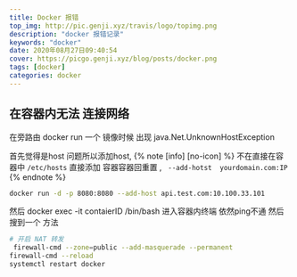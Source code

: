 ```yaml
---
title: Docker 报错
top_img: http://pic.genji.xyz/travis/logo/topimg.png
description: "docker 报错记录"
keywords: "docker"
date: 2020年08月27日09:40:54
cover: https://picgo.genji.xyz/blog/posts/docker.png
tags: [docker]
categories: docker
---
```


## 在容器内无法 连接网络
在旁路由 docker run 一个 镜像时候 出现
java.Net.UnknownHostException 
 
 首先觉得是host 问题所以添加host,
 {% note [info] [no-icon] %}
 不在直接在容器中 `/etc/hosts` 直接添加 容器容器回重置 ,
 ` --add-hotst  yourdomain.com:IP`  
{% endnote %}
```bash
docker run -d -p 8080:8080 --add-host api.test.com:10.100.33.101

```
然后 docker exec -it contaierID /bin/bash 进入容器内终端 
依然ping不通  然后搜到一个 方法

```bash
# 开启 NAT 转发
 firewall-cmd --zone=public --add-masquerade --permanent
firewall-cmd --reload
systemctl restart docker

```


